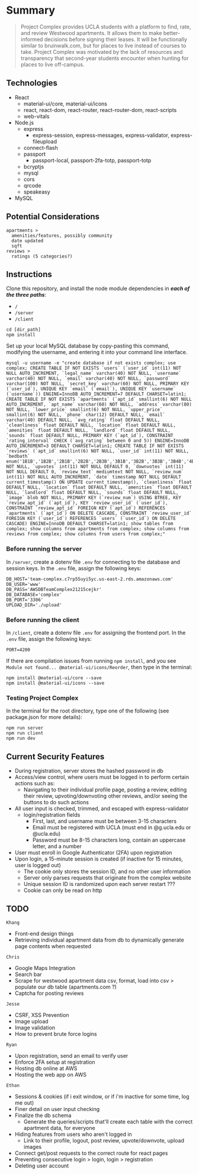 # Summary
> Project Complex provides UCLA students with a platform to find, rate, and review Westwood apartments. It allows them to make better-informed decisions before signing their leases. It will be functionally similar to bruinwalk.com, but for places to live instead of courses to take. Project Complex was motivated by the lack of resources and transparency that second-year students encounter when hunting for places to live off-campus.

## Technologies
* React
  * material-ui/core, material-ui/icons
  * react, react-dom, react-router, react-router-dom, react-scripts
  * web-vitals
* Node.js
  * express
    * express-session, express-messages, express-validator, express-fileupload
  * connect-flash
  * passport
    * passport-local, passport-2fa-totp, passport-totp
  * bcryptjs
  * mysql
  * cors
  * qrcode
  * speakeasy
* MySQL

## Potential Considerations
```
apartments >
  amenities/features, possibly community
  date updated
  sqft
reviews >
  ratings (5 categories?)
```

## Instructions
Clone this repository, and install the node module dependencies in **_each of the three paths_**:
* `/`
* `/server`
* `/client`
```
cd [dir_path]
npm install
```
Set up your local MySQL database by copy-pasting this command, modifying the username, and entering it into your command line interface.
```
mysql -u username -e "create database if not exists complex; use complex; CREATE TABLE IF NOT EXISTS `users` (`user_id` int(11) NOT NULL AUTO_INCREMENT, `legal_name` varchar(40) NOT NULL, `username` varchar(40) NOT NULL, `email` varchar(40) NOT NULL, `password` varchar(100) NOT NULL, `secret_key` varchar(60) NOT NULL, PRIMARY KEY (`user_id`), UNIQUE KEY `email` (`email`), UNIQUE KEY `username` (`username`)) ENGINE=InnoDB AUTO_INCREMENT=7 DEFAULT CHARSET=latin1; CREATE TABLE IF NOT EXISTS `apartments` (`apt_id` smallint(6) NOT NULL AUTO_INCREMENT, `apt_name` varchar(60) NOT NULL, `address` varchar(80) NOT NULL, `lower_price` smallint(6) NOT NULL, `upper_price` smallint(6) NOT NULL, `phone` char(12) DEFAULT NULL, `email` varchar(40) DEFAULT NULL, `avg_rating` float DEFAULT NULL, `cleanliness` float DEFAULT NULL, `location` float DEFAULT NULL, `amenities` float DEFAULT NULL, `landlord` float DEFAULT NULL, `sounds` float DEFAULT NULL, PRIMARY KEY (`apt_id`), CONSTRAINT `rating_interval` CHECK (`avg_rating` between 0 and 5)) ENGINE=InnoDB AUTO_INCREMENT=3 DEFAULT CHARSET=latin1; CREATE TABLE IF NOT EXISTS `reviews` (`apt_id` smallint(6) NOT NULL, `user_id` int(11) NOT NULL, `bedbath` enum('1B1B','1B2B','2B1B','2B2B','2B3B','3B1B','3B2B','3B3B','3B4B','4B1B','4B2B','4B3B','4B4B') NOT NULL, `upvotes` int(11) NOT NULL DEFAULT 0, `downvotes` int(11) NOT NULL DEFAULT 0, `review_text` mediumtext NOT NULL, `review_num` int(11) NOT NULL AUTO_INCREMENT, `date` timestamp NOT NULL DEFAULT current_timestamp() ON UPDATE current_timestamp(), `cleanliness` float DEFAULT NULL, `location` float DEFAULT NULL, `amenities` float DEFAULT NULL, `landlord` float DEFAULT NULL, `sounds` float DEFAULT NULL, `image` blob NOT NULL, PRIMARY KEY (`review_num`) USING BTREE, KEY `review_apt_id` (`apt_id`), KEY `review_user_id` (`user_id`), CONSTRAINT `review_apt_id` FOREIGN KEY (`apt_id`) REFERENCES `apartments` (`apt_id`) ON DELETE CASCADE, CONSTRAINT `review_user_id` FOREIGN KEY (`user_id`) REFERENCES `users` (`user_id`) ON DELETE CASCADE) ENGINE=InnoDB DEFAULT CHARSET=latin1; show tables from complex; show columns from apartments from complex; show columns from reviews from complex; show columns from users from complex;"
```

### Before running the server
In `/server`, create a dotenv file `.env` for connecting to the database and session keys. In the `.env` file, assign the following keys:
```
DB_HOST='team-complex.c7rp55uyi5yc.us-east-2.rds.amazonaws.com'
DB_USER='www'
DB_PASS='AWSDBTeamComplex21215cejkr'
DB_DATABASE='complex'
DB_PORT='3306'
UPLOAD_DIR='./upload'
```

### Before running the client
In `/client`, create a dotenv file `.env` for assigning the frontend port. In the `.env` file, assign the following keys:
```
PORT=4200
```
If there are compilation issues from running `npm install`, and you see `Module not found... @material-ui/icons/Reorder`, then type in the terminal:
```
npm install @material-ui/core --save
npm install @material-ui/icons --save
```


### Testing Project Complex
In the terminal for the root directory, type one of the following (see package.json for more details):
```
npm run server
npm run client 
npm run dev
```

## Current Security Features
* During registration, server stores the hashed password in db 
* Access/view control, where users must be logged in to perform certain actions such as: 
  * Navigating to their individual profile page, posting a review, editing their review, upvoting/downvoting other reviews, and/or seeing the buttons to do such actions
* All user input is checked, trimmed, and escaped with express-validator
  * login/registration fields
    * First, last, and username must be between 3-15 characters
    * Email must be registered with UCLA (must end in @g.ucla.edu or @ucla.edu)
    * Password must be 8-15 characters long, contain an uppercase letter, and a number
* User must enroll in Google Authenticator (2FA) upon registration
* Upon login, a 15-minute session is created (if inactive for 15 minutes, user is logged out)
  * The cookie only stores the session ID, and no other user information 
  * Server only parses requests that originate from the complex website
  * Unique session ID is randomized upon each server restart ???
  * Cookie can only be read on http

## TODO

`Khang`
* Front-end design things
* Retrieving individual apartment data from db to dynamically generate page contents when requested

`Chris`
* Google Maps Integration
* Search bar
* Scrape for westwood apartment data csv, format, load into csv > populate our db table (apartments.com ?)
* Captcha for posting reviews

`Jesse`
* CSRF, XSS Prevention
* Image upload
* Image validation
* How to prevent brute force logins

`Ryan`
* Upon registration, send an email to verify user
* Enforce 2FA setup at registration
* Hosting db online at AWS
* Hosting the web app on AWS

`Ethan`
* Sessions & cookies (if i exit window, or if i'm inactive for some time, log me out)
* Finer detail on user input checking
* Finalize the db schema
  * Generate the queries/scripts that'll create each table with the correct apartment data, for everyone
* Hiding features from users who aren't logged in
  * Link to their profile, logout, post review, upvote/downvote, upload images
* Connect get/post requests to the correct route for react pages
* Preventing consecutive login > login, login > registration
* Deleting user account
